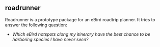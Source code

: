 ## roadrunner

Roadrunner is a prototype package for an eBird roadtrip planner. It tries to answer the following question: 

 - _Which eBird hotspots along my itinerary have the best chance to be harboring species I have never seen?_

<!-- It is the example package for the CSEE 2021 Workshop titled: [R Package Development for Research: an Introduction](https://github.com/VLucet/R_pkg_dev_for_research_CSEE_2021) -->
